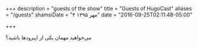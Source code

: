 +++
description = "guests of the show"
title = "Guests of HugoCast"
aliases = "/guests"
shamsiDate = "۴ مهر ۱۳۹۵"
date = "2016-09-25T02:11:48-05:00"

+++

می‌خواهید مهمان یکی از اپیزودها باشید؟ 
